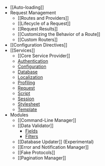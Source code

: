 - [[Auto-loading]]
- Request Management
  - [[Routes and Providers]]
  - [[Lifecycle of a Request]]
  - [[Request Results]]
  - [[Customizing the Behavior of a Route]]
  - [[Custom Routers]]
- [[Configuration Directives]]
- [[Services]]
  - [[Core Service Provider]]
  - [Authentication](Authentication-Service.md)
  - [Configuration](Configuration-Service.md)
  - [Database](Database-Service.md)
  - [Localization](Localization-Service.md)
  - [Profiling](Profiling-Service.md)
  - [Request](Request-Service.md)
  - [Script](Script-Service.md)
  - [Session](Session-Service.md)
  - [Stylesheet](Stylesheet-Service.md)
  - [Template](Template-Service.md)
- Modules
  - [[Command-Line Manager]]
  - [[Data Validator]]
    - [Fields](Data-Validator-Fields)
    - [Filters](Data-Validator-Filters)
  - [[Database Updater]] (Experimental)
  - [[Error and Notification Manager]]
  - [[Fake Protocols]]
  - [[Pagination Manager]]
